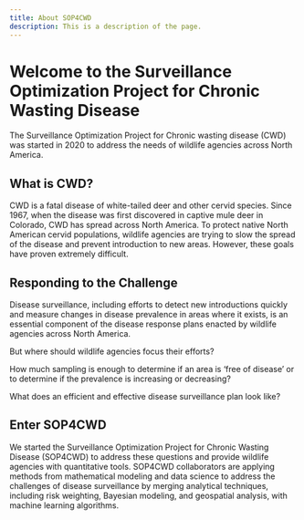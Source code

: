 ```yaml
---
title: About SOP4CWD
description: This is a description of the page.
---
```


# Welcome to the Surveillance Optimization Project for Chronic Wasting Disease

The Surveillance Optimization Project for Chronic wasting disease (CWD) was started in 2020 to address the needs of wildlife agencies across North America. 

## What is CWD? 

CWD is a fatal disease of white-tailed deer and other cervid species. Since 1967, when the disease was first discovered in captive mule deer in Colorado, CWD has spread across North America. To protect native North American cervid populations, wildlife agencies are trying to slow the spread of the disease and prevent introduction to new areas. However, these goals have proven extremely difficult.

## Responding to the Challenge

Disease surveillance, including efforts to detect new introductions quickly and measure changes in disease prevalence in areas where it exists, is an essential component of the disease response plans enacted by wildlife agencies across North America. 

But where should wildlife agencies focus their efforts?

How much sampling is enough to determine if an area is ‘free of disease’ or to determine if the prevalence is increasing or decreasing?

What does an efficient and effective disease surveillance plan look like?

## Enter SOP4CWD

We started the Surveillance Optimization Project for Chronic Wasting Disease (SOP4CWD) to address these questions and provide wildlife agencies with quantitative tools. SOP4CWD collaborators are applying methods from mathematical modeling and data science to address the challenges of disease surveillance by merging analytical techniques, including risk weighting, Bayesian modeling, and geospatial analysis, with machine learning algorithms.